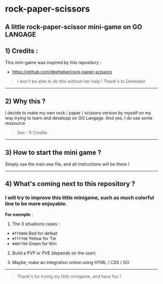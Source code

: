 # rock-paper-scissors
A little rock-paper-scissor mini-game on GO LANGAGE
----
## 1) Credits :
This mini-game was inspired by this repository :
-   https://github.com/deeheber/rock-paper-scissors

> I won't be able to do this without her help ! Thank's to Deeheber
------------
## 2) Why this ?
I decide to make my own rock / paper / scissors version by myself on my way trying to learn and developp on GO Langage.
And yes, I do use some ressource
> See : 1) Credits

------------
## 3) How to start the mini game ?
 Simply use the main.exe file, and all instructions will be there !

------------
## 4) What's coming next to this repository ?
### I will try to improve this little minigame, such as much colorful line to be more enjoyable.
__For exemple__ :
1) The 3 situations cases :
- `#ff0000` Red for defeat
- `#ffff00` Yellow for Tie
- `#00ff00` Green for Win

2) Build a PVP or PVE (depends on the user)

3) Maybe, make an integration online using HTML / CSS / GO
------------
> Thank's for trying my little minigame, and have fun !